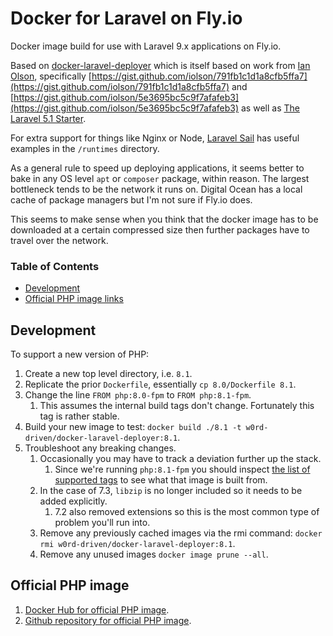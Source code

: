 # Docker for Laravel on Fly.io

Docker image build for use with Laravel 9.x applications on Fly.io.

Based on [docker-laravel-deployer](https://github.com/w0rd-driven/docker-laravel-deployer) which is itself
based on work from [Ian Olson](https://gist.github.com/iolson), specifically
[https://gist.github.com/iolson/791fb1c1d1a8cfb5ffa7](https://gist.github.com/iolson/791fb1c1d1a8cfb5ffa7) and
[https://gist.github.com/iolson/5e3695bc5c9f7afafeb3](https://gist.github.com/iolson/5e3695bc5c9f7afafeb3) as well as
[The Laravel 5.1 Starter](https://gitlab.com/nasirkhan/laravel-5-starter/blob/master/.gitlab-ci.yml).

For extra support for things like Nginx or Node, [Laravel Sail](https://github.com/laravel/sail) has useful examples in the `/runtimes` directory.

As a general rule to speed up deploying applications, it seems better to bake in any OS level `apt` or `composer` package, within reason.
The largest bottleneck tends to be the network it runs on. Digital Ocean has a local cache of package managers but I'm not sure if Fly.io does.

This seems to make sense when you think that the docker image has to be downloaded at a certain compressed size then further packages have to travel
over the network.

### Table of Contents

* [Development](#development)
* [Official PHP image links](#official-php-image-links)

## Development

To support a new version of PHP:

1. Create a new top level directory, i.e. `8.1`.
2. Replicate the prior `Dockerfile`, essentially `cp 8.0/Dockerfile 8.1`.
3. Change the line `FROM php:8.0-fpm` to `FROM php:8.1-fpm`.
   1. This assumes the internal build tags don't change. Fortunately this tag is rather stable.
4. Build your new image to test: `docker build ./8.1 -t w0rd-driven/docker-laravel-deployer:8.1`.
5. Troubleshoot any breaking changes.
   1. Occasionally you may have to track a deviation further up the stack.
      1. Since we're running `php:8.1-fpm` you should inspect [the list of supported tags](https://github.com/docker-library/docs/blob/master/php/README.md#supported-tags-and-respective-dockerfile-links) to see what that image is built from.
   2. In the case of 7.3, `libzip` is no longer included so it needs to be added explicitly.
      1. 7.2 also removed extensions so this is the most common type of problem you'll run into.
   3. Remove any previously cached images via the rmi command: `docker rmi w0rd-driven/docker-laravel-deployer:8.1`.
   4. Remove any unused images `docker image prune --all`.

## Official PHP image

   1. [Docker Hub for official PHP image](https://hub.docker.com/_/php).
   2. [Github repository for official PHP image](https://github.com/docker-library/php).

